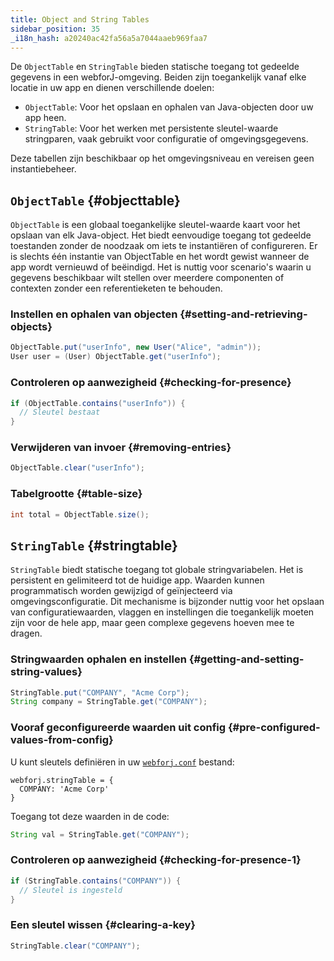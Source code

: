 ```yaml
---
title: Object and String Tables
sidebar_position: 35
_i18n_hash: a20240ac42fa56a5a7044aaeb969faa7
---
```

De `ObjectTable` en `StringTable` bieden statische toegang tot gedeelde gegevens in een webforJ-omgeving. Beiden zijn toegankelijk vanaf elke locatie in uw app en dienen verschillende doelen:

- `ObjectTable`: Voor het opslaan en ophalen van Java-objecten door uw app heen.
- `StringTable`: Voor het werken met persistente sleutel-waarde stringparen, vaak gebruikt voor configuratie of omgevingsgegevens.

Deze tabellen zijn beschikbaar op het omgevingsniveau en vereisen geen instantiebeheer.

## `ObjectTable` {#objecttable}

`ObjectTable` is een globaal toegankelijke sleutel-waarde kaart voor het opslaan van elk Java-object. Het biedt eenvoudige toegang tot gedeelde toestanden zonder de noodzaak om iets te instantiëren of configureren. Er is slechts één instantie van ObjectTable en het wordt gewist wanneer de app wordt vernieuwd of beëindigd. Het is nuttig voor scenario's waarin u gegevens beschikbaar wilt stellen over meerdere componenten of contexten zonder een referentieketen te behouden.

### Instellen en ophalen van objecten {#setting-and-retrieving-objects}

```java
ObjectTable.put("userInfo", new User("Alice", "admin"));
User user = (User) ObjectTable.get("userInfo");
```

### Controleren op aanwezigheid {#checking-for-presence}

```java
if (ObjectTable.contains("userInfo")) {
  // Sleutel bestaat
}
```

### Verwijderen van invoer {#removing-entries}

```java
ObjectTable.clear("userInfo");
```

### Tabelgrootte {#table-size}

```java
int total = ObjectTable.size();
```

## `StringTable` {#stringtable}

`StringTable` biedt statische toegang tot globale stringvariabelen. Het is persistent en gelimiteerd tot de huidige app. Waarden kunnen programmatisch worden gewijzigd of geïnjecteerd via omgevingsconfiguratie. Dit mechanisme is bijzonder nuttig voor het opslaan van configuratiewaarden, vlaggen en instellingen die toegankelijk moeten zijn voor de hele app, maar geen complexe gegevens hoeven mee te dragen.

### Stringwaarden ophalen en instellen {#getting-and-setting-string-values}

```java
StringTable.put("COMPANY", "Acme Corp");
String company = StringTable.get("COMPANY");
```

### Vooraf geconfigureerde waarden uit config {#pre-configured-values-from-config}

U kunt sleutels definiëren in uw [`webforj.conf`](../configuration/properties#configuring-webforjconf) bestand:

```
webforj.stringTable = {
  COMPANY: 'Acme Corp'
}
```

Toegang tot deze waarden in de code:

```java
String val = StringTable.get("COMPANY");
```

### Controleren op aanwezigheid {#checking-for-presence-1}

```java
if (StringTable.contains("COMPANY")) {
  // Sleutel is ingesteld
}
```

### Een sleutel wissen {#clearing-a-key}

```java
StringTable.clear("COMPANY");
```
